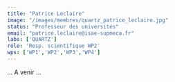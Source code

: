 ```yaml
---
title: "Patrice Leclaire"
image: "/images/membres/quartz_patrice_leclaire.jpg"
status: "Professeur des universités"
email: "patrice.leclaire@isae-supmeca.fr"
labs: ['QUARTZ']
role: 'Resp. scientifique WP2'
wps: ['WP1','WP2','WP3','WP4']
---
```


... A venir ...
